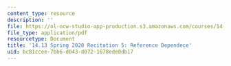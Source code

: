 ```yaml
---
content_type: resource
description: ''
file: https://ol-ocw-studio-app-production.s3.amazonaws.com/courses/14-13-psychology-and-economics-spring-2020/bc81ccee7bb6d043d0721678ede0db17_MIT14_13s20_rec5.pdf
file_type: application/pdf
resourcetype: Document
title: '14.13 Spring 2020 Recitation 5: Reference Dependece'
uid: bc81ccee-7bb6-d043-d072-1678ede0db17
---
```

